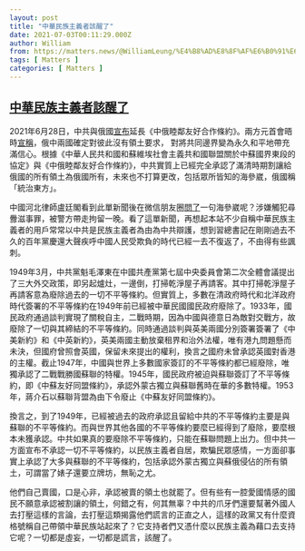 ```yaml
---
layout: post
title: "中華民族主義者該醒了"
date: 2021-07-03T00:11:29.000Z
author: William
from: https://matters.news/@WilliamLeung/%E4%B8%AD%E8%8F%AF%E6%B0%91%E6%97%8F%E4%B8%BB%E7%BE%A9%E8%80%85%E8%A9%B2%E9%86%92%E4%BA%86-bafyreies2jfs7fvyhry42xiowjei4scrgudnqxrtxy26wopu6cbmwj2xxm
tags: [ Matters ]
categories: [ Matters ]
---
```

<!--1625271089000-->
[中華民族主義者該醒了](https://matters.news/@WilliamLeung/%E4%B8%AD%E8%8F%AF%E6%B0%91%E6%97%8F%E4%B8%BB%E7%BE%A9%E8%80%85%E8%A9%B2%E9%86%92%E4%BA%86-bafyreies2jfs7fvyhry42xiowjei4scrgudnqxrtxy26wopu6cbmwj2xxm)
------

<div>
<p>2021年6月28日，中共與俄國<a href="http://www.xinhuanet.com/2021-06/28/c_1127606620.htm" target="_blank">宣布</a>延長《中俄睦鄰友好合作條約》。兩方元首會晤時<a href="http://news.china.com.cn/2021-06/29/content_77594181.htm" target="_blank">宣稱</a>，俄中兩國確定對彼此沒有領土要求， 對將共同邊界變為永久和平地帶充滿信心。根據《中華人民共和國和蘇維埃社會主義共和國聯盟關於中蘇國界東段的協定》與《中俄睦鄰友好合作條約》，中共實質上已經完全承認了滿清時期割讓給俄國的所有領土為俄國所有，未來也不打算更改，包括眾所皆知的海參崴，俄國稱「統治東方」。</p><p>中國河北律師盧廷閣看到此單新聞後在微信朋友圈<a href="https://www.hkcnews.com/article/43014/%E4%B8%AD%E4%BF%84%E9%97%9C%E4%BF%82-%E6%B5%B7%E5%8F%83%E5%B4%B4-%E8%94%A1%E9%9C%9E-43014/%E6%B5%B7%E5%8F%83%E5%B4%B4" target="_blank">問了</a>一句海參崴呢？涉嫌觸犯尋釁滋事罪，被警方帶走拘留一晚。看了這單新聞，再想起本站不少自稱中華民族主義者的用戶常常以中共是民族主義者為由為中共辯護，想到習總書記在剛剛過去不久的百年黨慶還大聲疾呼中國人民受欺負的時代已經一去不復返了，不由得有些諷刺。</p><p>1949年3月，中共黨魁毛澤東在中國共產黨第七屆中央委員會第二次全體會議提出了三大外交政策，即另起爐灶，一邊倒，打掃乾淨屋子再請客。其中打掃乾淨屋子再請客意為廢除過去的一切不平等條約。但實質上，多數在清政府時代和北洋政府時代簽署的不平等條約在1949年前已經被中華民國國民政府廢除了。1933年，國民政府通過談判實現了關稅自主，二戰時期，因為中國與德意日為敵對交戰方，故廢除了一切與其締結的不平等條約。同時通過談判與英美兩國分別簽署簽署了《中美新約》和《中英新約》，英美兩國主動放棄租界和治外法權，唯有港九問題懸而未決，但國府曾照會英國，保留未來提出的權利，換言之國府未曾承認英國對香港的主權。截止1947年，中國與世界上多數國家簽訂的不平等條約都已經廢除，唯獨承認了二戰戰勝國蘇聯的特權。1945年，國民政府被迫與蘇聯簽訂了不平等條約，即《中蘇友好同盟條約》，承認外蒙古獨立與蘇聯舊時在華的多數特權。1953年，蔣介石以蘇聯背盟為由下令廢止《中蘇友好同盟條約》。</p><p>換言之，到了1949年，已經被過去的政府承認且留給中共的不平等條約主要是與蘇聯的不平等條約。而與世界其他各國的不平等條約要麼已經得到了廢除，要麼根本未獲承認。中共如果真的要廢除不平等條約，只能在蘇聯問題上出力。但中共一方面宣布不承認一切不平等條約，以民族主義者自居，欺騙民眾感情，一方面卻事實上承認了大多與蘇聯的不平等條約，包括承認外蒙古獨立與蘇俄侵佔的所有領土，可謂當了婊子還要立牌坊，無恥之尤。</p><p>他們自己賣國，口是心非，承認被賣的領土也就罷了。但有些有一腔愛國情感的國民不願意承認被割讓的領土，何錯之有，何其無辜？中共的爪牙們還要幫著外國人去打壓這樣的言論，去打壓這類揭露他們謊言的正直之人，這樣的政黨又有什麼資格號稱自己帶領中華民族站起來了？它支持者們又憑什麼以民族主義為藉口去支持它呢？一切都是虛妄，一切都是謊言，該醒了。</p>
</div>
